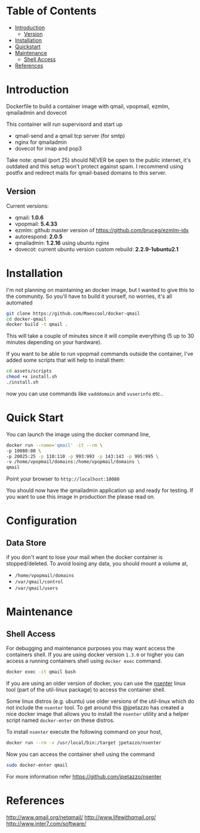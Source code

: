 # Table of Contents
- [Introduction](#introduction)
    - [Version](#version)
- [Installation](#installation)
- [Quickstart](#quick-start)
- [Maintenance](#maintenance)
    - [Shell Access](#shell-access)
- [References](#references)

# Introduction

Dockerfile to build a container image with qmail, vpopmail, ezmlm, qmailadmin and dovecot

This container will run supervisord and start up 
- qmail-send and a qmail tcp server (for smtp)
- nginx for qmailadmin
- dovecot for imap and pop3

Take note: qmail (port 25) should NEVER be open to the public internet, it's outdated and this setup won't protect against spam.
I recommend using postfix and redirect mails for qmail-based domains to this server.

## Version

Current versions:
- qmail: **1.0.6**
- vpopmail: **5.4.33**
- ezmlm: github master version of https://github.com/bruceg/ezmlm-idx
- autorespond: **2.0.5**
- qmailadmin: **1.2.16** using ubuntu nginx
- dovecot: current ubuntu version custom rebuild: **2.2.9-1ubuntu2.1**

# Installation

I'm not planning on maintaining an docker image, but I wanted to give this to the community.
So you'll have to build it yourself, no worries, it's all automated

```bash
git clone https://github.com/Maescool/docker-qmail
cd docker-qmail
docker build -t qmail .
```
This will take a couple of minutes since it will compile everything (5 up to 30 minutes depending on your hardware).

If you want to be able to run vpopmail commands outside the container,
I've added some scripts that will help to install them:

```bash
cd assets/scripts
chmod +x install.sh
./install.sh
```

now you can use commands like `vadddomain` and `vuserinfo` etc..

# Quick Start

You can launch the image using the docker command line,

```bash
docker run --name='qmail' -it --rm \
-p 10080:80 \
-p 20025:25 -p 110:110 -p 993:993 -p 143:143 -p 995:995 \
-v /home/vpopmail/domains:/home/vpopmail/domains \
qmail
```
Point your browser to `http://localhost:10080` 

You should now have the qmailadmin application up and ready for testing. If you want to use this image in production the please read on.

# Configuration

## Data Store

if you don't want to lose your mail when the docker container is stopped/deleted. To avoid losing any data, you should mount a volume at,

* `/home/vpopmail/domains`
* `/var/qmail/control`
* `/var/qmail/users`

# Maintenance
## Shell Access

For debugging and maintenance purposes you may want access the containers shell. If you are using docker version `1.3.0` or higher you can access a running containers shell using `docker exec` command.

```bash
docker exec -it qmail bash
```

If you are using an older version of docker, you can use the [nsenter](http://man7.org/linux/man-pages/man1/nsenter.1.html) linux tool (part of the util-linux package) to access the container shell.

Some linux distros (e.g. ubuntu) use older versions of the util-linux which do not include the `nsenter` tool. To get around this @jpetazzo has created a nice docker image that allows you to install the `nsenter` utility and a helper script named `docker-enter` on these distros.

To install `nsenter` execute the following command on your host,

```bash
docker run --rm -v /usr/local/bin:/target jpetazzo/nsenter
```

Now you can access the container shell using the command

```bash
sudo docker-enter qmail
```

For more information refer https://github.com/jpetazzo/nsenter

# References

http://www.qmail.org/netqmail/
http://www.lifewithqmail.org/
http://www.inter7.com/software/

